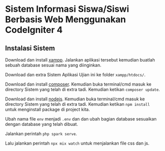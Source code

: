 # Sistem Informasi Siswa/Siswi Berbasis Web Menggunakan CodeIgniter 4

<!-- ## Apa itu Sistem Aplikasi Ujian Sekolah? -->
<!-- 
Sistem Informasi Siswa/Siswi merupakan sistem untuk melakukan atau melaksanakan ujian UTS maupun UAS bagi siswa secara online maupun offline. -->

## Instalasi Sistem

Download dan install [xampp](https://www.apachefriends.org/download.html). Jalankan aplikasi tersebut kemudian buatlah sebuah database sesuai nama yang diinginkan.

Download dan extra Sistem Aplikasi Ujian ini ke folder `xampp/htdocs/`.

Download dan install [composer](https://getcomposer.org/). Kemudian buka terminal/cmd masuk ke directory Sistem yang telah di extra tadi. Kemudian ketikan `composer update`.

Download dan install [nodejs](https://docs.npmjs.com/downloading-and-installing-node-js-and-npm). Kemudian buka terminal/cmd masuk ke directory Sistem yang telah di extra tadi. Kemudian ketikan `npm install` untuk menginstall package di project kita.

Ubah nama file `env` menjadi `.env` dan dan ubah bagian database sesuaikan dengan database yang telah dibuat.

Jalankan perintah `php spark serve`.

Lalu jalankan perintah `npx mix watch` untuk menjalankan file css dan js.